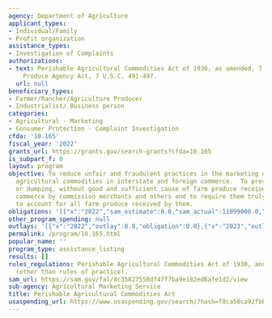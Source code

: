 ```yaml
---
agency: Department of Agriculture
applicant_types:
- Individual/Family
- Profit organization
assistance_types:
- Investigation of Complaints
authorizations:
- text: Perishable Agricultural Commodities Act of 1930, as amended, 7 U.S.C. 499a-4995;
    Produce Agency Act, 7 U.S.C. 491-497.
  url: null
beneficiary_types:
- Farmer/Rancher/Agriculture Producer
- Industrialist/ Business person
categories:
- Agricultural - Marketing
- Consumer Protection - Complaint Investigation
cfda: '10.165'
fiscal_year: '2022'
grants_url: https://grants.gov/search-grants?cfda=10.165
is_subpart_f: 0
layout: program
objective: To reduce unfair and fraudulent practices in the marketing of perishable
  agricultural commodities in interstate and foreign commerce.  To prevent the destruction
  or dumping, without good and sufficient cause of farm produce received in interstate
  commerce by commission merchants and others and to require them truly and correctly
  to account for all farm produce received by them.
obligations: '[{"x":"2022","sam_estimate":0.0,"sam_actual":11099000.0,"usa_spending_actual":0.0},{"x":"2023","sam_estimate":11388000.0,"sam_actual":0.0,"usa_spending_actual":0.0},{"x":"2024","sam_estimate":11387999.0,"sam_actual":0.0,"usa_spending_actual":0.0}]'
other_program_spending: null
outlays: '[{"x":"2022","outlay":0.0,"obligation":0.0},{"x":"2023","outlay":0.0,"obligation":0.0},{"x":"2024","outlay":0.0,"obligation":0.0}]'
permalink: /program/10.165.html
popular_name: ''
program_type: assistance_listing
results: []
rules_regulations: Perishable Agricultural Commodities Act of 1930, and Regulations
  (other than rules of practice).
sam_url: https://sam.gov/fal/8c35827558df47f7ba9e182ed6afe1d2/view
sub-agency: Agricultural Marketing Service
title: Perishable Agricultural Commodities Act
usaspending_url: https://www.usaspending.gov/search/?hash=f8ca58ca92fbb907500ef30c0fb2e668
---
```

